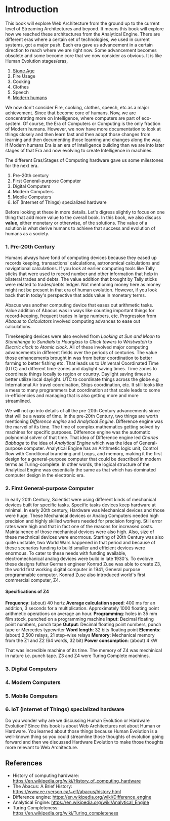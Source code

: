 # Introduction

This book will explore Web Architecture from the ground up to the current level of Streaming Architectures and beyond. It means this book will explore how we reached these architectures from the Analytical Engine. There are different eras where a certain set of technologies, we used in current systems, got a major push. Each era gave us advancement in a certain direction to reach where we are right now. Some advancement becomes obsolete and some become core that we now consider as obvious. It is like Human Evolution stages/eras,

 1. [Stone Age](https://en.wikipedia.org/wiki/Stone_Age#Beginning_of_the_Stone_Age)
 2. Fire Usage
 3. Cooking
 4. Clothes
 5. Speech
 6. [Modern humans](https://en.wikipedia.org/wiki/Behavioral_modernity)

We now don't consider Fire, cooking, clothes, speech, etc as a major achievement. Since that become core of humans. Now, we are concentrating more on Intelligence, where computers are part of eco-system. Of course, the Era of Computers or Computing is the only fraction of Modern humans. However, we now have more documentation to look at things closely and then learn fast and then adopt those changes from learning and then documenting those learning and changes along the way. If Modern humans Era is an era of Intelligence building than we are into later stages of that Era and now evolving to create Intelligence in machines. 

The different Eras/Stages of Computing hardware gave us some milestones for the next era. 

 1. Pre-20th century
 1. First General-purpose Computer
 1. Digital Computers
 1. Modern Computers
 1. Mobile Computers
 1. IoT (Internet of Things) specialized hardware

Before looking at these in more details. Let's digress slightly to focus on one thing that add more value to the overall book. In this book, we also discuss **value**, either monetary or otherwise, of the solutions. The value of a solution is what derive humans to achieve that success and evolution of humans as a society. 

### 1. Pre-20th Century

Humans always have fond of computing devices because they eased up records keeping, transactions' calculations, astronomical calculations and navigational calculations. If you look at earlier computing tools like Tally sticks that were used to record number and other information that help in bilateral trades and debts. The value addition that brought by Tally sticks were related to trades/debts ledger. Not mentioning money here as money might not be present in that era of human evolution. However, if you look back that in today's perspective that adds value in monetary terms. 

Abacus was another computing device that eases out arithmetic tasks. Value addition of Abacus was in ways like counting important things for record-keeping, frequent trades in large numbers, etc. Progression from *Abacus* to *Calculators* involved computing advances to ease out calculations.

Timekeeping devices were also evolved from *Looking at Sun and Moon* to *Stonehenge* to *Sundials* to *Hourglass* to *Clock towers* to *Wristwatch* to *Electric clock* to *Atomic clock*. All of these involved major computing advancements in different fields over the periods of centuries. The value those enhancements brought in was from better coordination to better farming to better fishing etc. That leads us to Universal Coordinated Time (UTC) and different time-zones and daylight saving times. Time zones to coordinate things locally to region or country. Daylight saving times to better utilize local daylight. UTC to coordinate things across the globe e.g International Air travel coordination, Ships coordination, etc. It still looks like a mess to many programmers but coordination at that scale leads to some in-efficiencies and managing that is also getting more and more streamlined. 

We will not go into details of all the pre-20th Century advancements since that will be a waste of time. In the pre-20th Century, two things are worth mentioning *Difference engine* and *Analytical Engine*. Difference engine was the marvel of its time. The time of complex mathematics getting solved by machines for specific purposes. Difference engine was the automatic polynomial solver of that time. That idea of Difference engine led *Charles Babbage* to the idea of *Analytical Engine* which was the idea of General-purpose computer. Analytical Engine has an Arithmetic logic unit, Control flow with Conditional branching and Loops, and memory, making it the first design for a general-purpose computer that could be described in modern terms as Turing-complete. In other words, the logical structure of the Analytical Engine was essentially the same as that which has dominated computer design in the electronic era.

### 2. First General-purpose Computer
In early 20th Century, Scientist were using different kinds of mechanical devices built for specific tasks. Specific tasks devices keep hardware at minimal. In early 20th century, Hardware was Mechanical devices and those were huge. These Mechanical devices or Analog Computers needed high precision and highly skilled workers needed for precision forging. Still error rates were high and that in fact one of the reasons for increased costs. Maintainence of those mechanical devices were also high. Also, size of these mechnical devices were enormous.
Starting of 20th Century was also quite unstable, two World Wars happened in that period and because of these scenarios funding to build smaller and efficient devices were enormous. To cater to these needs with funding available, electromechanical analog devices were build in late 1930's. 
To evolove these designs futhur German engineer Konrad Zuse was able to create Z3, the world first working digital computer in 1941, General purpose programmable computer.  Konrad Zuse also introduced world's first commercial computer, Z4.
#### Specifications of Z4
**Frequency**: (about) 40 hertz
**Average calculation speed**: 400 ms for an addition, 3 seconds for a multiplication. Approximately 1000 floating point arithmetic operations on average an hour.
**Programming**: holes in 35 mm film stock, punched on a programming machine
**Input**: Decimal floating point numbers, punch tape
**Output**: Decimal floating point numbers, punch tape or Mercedes typewriter
**Word length**: 32 bits floating point
**Elements**: (about) 2,500 relays, 21 step-wise relays
**Memory**: Mechanical memory from the Z1 and Z2 (64 words, 32 bit)
**Power consumption**: (about) 4 kW

That was incredible machine of its time. The memory of Z4 was mechinical in nature i.e. punch tape. Z3 and Z4 were Turing Complete machines. 

### 3. Digital Computers

### 4. Modern Computers

### 5. Mobile Computers

### 6. IoT (Internet of Things) specialized hardware


Do you wonder why are we discussing Human Evolution or Hardware Evolution? Since this book is about Web Architectures not about Human or Hardware. You learned about those things because Human Evolution is a well-known thing so you could streamline those thoughts of evolution going forward and then we discussed Hardware Evolution to make those thoughts more relevant to Web Architecture. 

## References
- History of computing hardware: https://en.wikipedia.org/wiki/History_of_computing_hardware
- The Abacus: A Brief History: https://www.ee.ryerson.ca/~elf/abacus/history.html
- Difference engine: https://en.wikipedia.org/wiki/Difference_engine
- Analytical Engine: https://en.wikipedia.org/wiki/Analytical_Engine
- Turing Completeness: https://en.wikipedia.org/wiki/Turing_completeness
<!--stackedit_data:
eyJwcm9wZXJ0aWVzIjoiZXh0ZW5zaW9uczpcbiAgcHJlc2V0Oi
BnZm1cbiIsImhpc3RvcnkiOls3NjM1NTAwNTYsMTU3ODg4Nzcy
OCw4MzY2MTUzOTksLTg4MzY5MDI2MSwtMTE2NjUwMzYwNSwxND
UyOTI4MjY0LDE2OTMwNTk3NTEsLTE5NTI5NDc4NiwtMTgxODU3
MDk5MSwtMTUzODg1MjkwNiwtMTExNTEyNTMwMywtNDMwNTgwNz
I2LC02MDMyNjM4MjEsLTE1Njk3NTgxMTQsNjk4MDg5ODU1LC0y
MTQyNTYwNjMzLDIwNjQ5ODQ4NDksLTE4MjI4MTIxNTcsLTczOD
Q1MTM0MiwtMTI2NjkwNzc1M119
-->